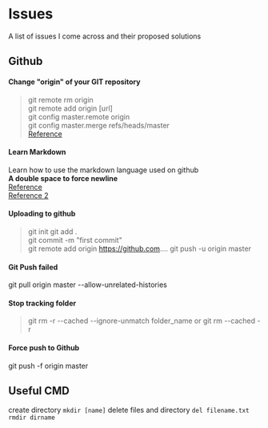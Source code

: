 # Issues
A list of issues I come across and their proposed solutions 

## Github
#### Change "origin" of your GIT repository
>git remote rm origin  
>git remote add origin [url]  
>git config master.remote origin  
>git config master.merge refs/heads/master  
[Reference](https://gist.github.com/DianaEromosele/fa228f6f6099a8996d3cb891109ab975)

#### Learn Markdown 
Learn how to use the markdown language used on github  
**A double space to force newline**  
[Reference](https://github.com/adam-p/markdown-here/wiki/Markdown-Cheatsheet)  
[Reference 2](https://markdown-guide.readthedocs.io/en/latest/basics.html)

#### Uploading to github
>git init
>git add .  
>git commit -m "first commit"  
>git remote add origin https://github.com....
>git push -u origin master  

#### Git Push failed 
git pull origin master --allow-unrelated-histories

#### Stop tracking folder 
>git rm -r --cached --ignore-unmatch folder_name
or 
>git rm --cached -r <dir>

#### Force push to Github
git push -f origin master

## Useful CMD
create directory 
`mkdir [name]`
delete files and directory
`del filename.txt`
`rmdir dirname`